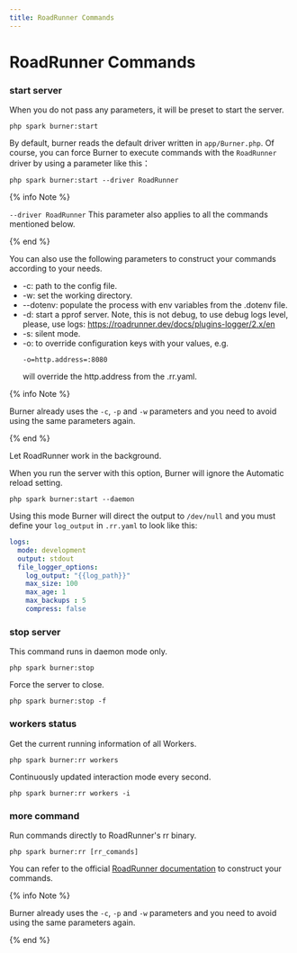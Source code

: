 ```yaml
---
title: RoadRunner Commands
---
```


# RoadRunner Commands

### start server

When you do not pass any parameters, it will be preset to start the server.

```
php spark burner:start
```

By default, burner reads the default driver written in `app/Burner.php`. Of course, you can force Burner to execute commands with the `RoadRunner` driver by using a parameter like this：

```
php spark burner:start --driver RoadRunner
```

{% info Note %}

`--driver RoadRunner` This parameter also applies to all the commands mentioned below.

{% end %}

You can also use the following parameters to construct your commands according to your needs.

* -c: path to the config file.
* -w: set the working directory.
* --dotenv: populate the process with env variables from the .dotenv file.
* -d: start a pprof server. Note, this is not debug, to use debug logs level, please, use logs: https://roadrunner.dev/docs/plugins-logger/2.x/en
* -s: silent mode.
* -o: to override configuration keys with your values, e.g.
  ```
  -o=http.address=:8080
  ```
  will override the http.address from the .rr.yaml.

{% info Note %}

Burner already uses the `-c`, `-p` and `-w` parameters and you need to avoid using the same parameters again.

{% end %}

Let RoadRunner work in the background.

When you run the server with this option, Burner will ignore the Automatic reload setting.

```
php spark burner:start --daemon
```

Using this mode Burner will direct the output to `/dev/null` and you must define your `log_output` in `.rr.yaml` to look like this:

```yaml
logs:
  mode: development
  output: stdout
  file_logger_options:
    log_output: "{{log_path}}"
    max_size: 100
    max_age: 1
    max_backups : 5
    compress: false
```

### stop server

This command runs in daemon mode only.

```
php spark burner:stop
```

Force the server to close.

```
php spark burner:stop -f
```

### workers status

Get the current running information of all Workers.

```
php spark burner:rr workers
```

Continuously updated interaction mode every second.

```
php spark burner:rr workers -i
```

### more command

Run commands directly to RoadRunner's rr binary.

```
php spark burner:rr [rr_comands]
```

You can refer to the official [RoadRunner documentation](https://roadrunner.dev/docs/app-server-cli/2.x/en) to construct your commands. 

{% info Note %}

Burner already uses the `-c`, `-p` and `-w` parameters and you need to avoid using the same parameters again.

{% end %}
